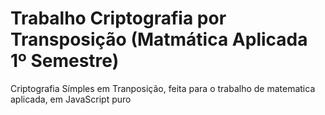 # Trabalho Criptografia por Transposição (Matmática Aplicada 1º Semestre)
Criptografia Símples em Tranposição, feita para o trabalho de matematica aplicada, em JavaScript puro
